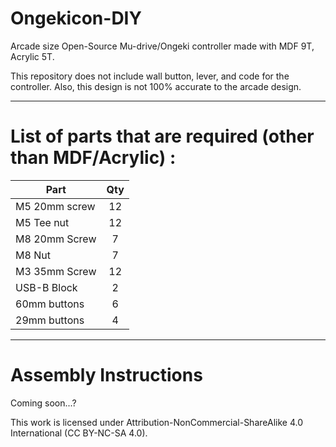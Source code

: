 # Ongekicon-DIY
Arcade size Open-Source Mu-drive/Ongeki controller made with MDF 9T, Acrylic 5T.

This repository does not include wall button, lever, and code for the controller. 
Also, this design is not 100% accurate to the arcade design.

<hr>

# List of parts that are required (other than MDF/Acrylic) :

| Part | Qty |
| --- |:---:|
| M5 20mm screw | 12 |
| M5 Tee nut | 12 |
| M8 20mm Screw | 7 |
| M8 Nut | 7 |
| M3 35mm Screw | 12 |
| USB-B Block | 2 |
| 60mm buttons | 6 |
| 29mm buttons | 4 | 

<hr>

# Assembly Instructions 
Coming soon...?

This work is licensed under Attribution-NonCommercial-ShareAlike 4.0 International (CC BY-NC-SA 4.0).
